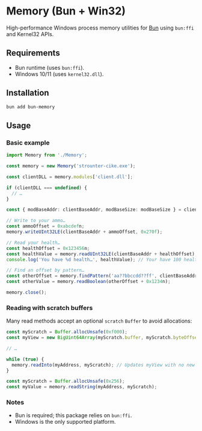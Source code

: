 # Memory (Bun + Win32)

High-performance Windows process memory utilities for [Bun](https://bun.sh) using `bun:ffi` and Kernel32 APIs.

## Requirements

- Bun runtime (uses `bun:ffi`).
- Windows 10/11 (uses `kernel32.dll`).

## Installation

```bash
bun add bun-memory
```

## Usage

### Basic example

```ts
import Memory from './Memory';

const memory = new Memory('strounter-cike.exe');

const clientDLL = memory.modules['client.dll'];

if (clientDLL === undefined) {
  // …
}

const { modBaseAddr: clientBaseAddr, modBaseSize: modBaseSize } = clientDLL;

// Write to your ammo…
const ammoOffset = 0xabcdefn;
memory.writeUInt32LE(clientBaseAddr + ammoOffset, 0x270f);

// Read your health…
const healthOffset = 0x123456n;
const healthValue = memory.readUInt32LE(clientBaseAddr + healthOffset);
console.log('You have %d health…', healthValue); // Your have 100 health…

// Find an offset by pattern…
const otherOffset = memory.findPattern('aa??bbccdd??ff', clientBaseAddr, clientBaseSize);
const otherValue = memory.readBoolean(otherOffset + 0x1234n);

memory.close();
```

### Reading with scratch buffers

Many read methods accept an optional `scratch` `Buffer` to avoid allocations:

```ts
const myScratch = Buffer.allocUnsafe(0xf000);
const myView = new BigUint64Array(myScratch.buffer, myScratch.byteOffset, 0xf000 / 0x08);

// …

while (true) {
  memory.readInto(myAddress, myScratch); // Updates myView with no new allocations…
}
```

```ts
const myScratch = Buffer.allocUnsafe(0x256);
const myValue = memory.readString(myAddress, myScratch);
```

### Notes

- Bun is required; this package relies on `bun:ffi`.
- Windows is the only supported platform.
